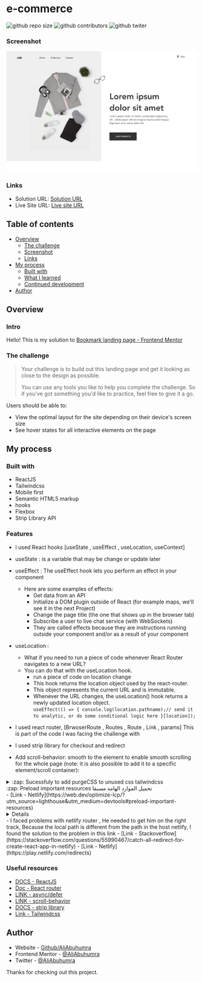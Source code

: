 # e-commerce

![github repo size](https://img.shields.io/github/repo-size/aliabuhumra/e-commerce)
![github contributors](https://img.shields.io/github/contributors/aliabuhumra/e-commerce)
![github twiter](https://img.shields.io/twitter/follow/AliAbuhumra?style=social)

### Screenshot

![Design preview for the Four card feature section coding challenge](./src/assets/img/screenshot.png)

### Links

- Solution URL: [Solution URL](https://www.frontendmentor.io/solutions/githubusersearchappsolution-ONG4D0r5o)
- Live Site URL: [Live site URL](https://aliabuhumra.github.io/GitHub-user-search-app-solution/)

## Table of contents

- [Overview](#overview)
  - [The challenge](#the-challenge)
  - [Screenshot](#screenshot)
  - [Links](#links)
- [My process](#my-process)
  - [Built with](#built-with)
  - [What I learned](#what-i-learned)
  - [Continued development](#continued-development)
- [Author](#author)

## Overview

### Intro

Hello! This is my solution to [Bookmark landing page - Frontend Mentor](https://www.frontendmentor.io/challenges/bookmark-landing-page-5d0b588a9edda32581d29158)

### The challenge

> Your challenge is to build out this landing page and get it looking as close to the design as possible.
>
> You can use any tools you like to help you complete the challenge. So if you've got something you'd like to practice, feel free to give it a go.

Users should be able to:

- View the optimal layout for the site depending on their device's screen size
- See hover states for all interactive elements on the page

## My process

### Built with

- ReactJS
- Tailwindcss
- Mobile first
- Semantic HTML5 markup
- hooks
- Flexbox
- Strip Library API

### Features

- I used React hooks [useState , useEffect , useLocation, useContext]
- useState : is a variable that may be change or update later
- useEffect : The useEffect hook lets you perform an effect in your component
  - Here are some examples of effects:
    - Get data from an API
    - Initialize a DOM plugin outside of React (for example maps, we'll see it in the next Project)
    - Change the page title (the one that shows up in the browser tab)
    - Subscribe a user to live chat service (with WebSockets)
    - They are called effects because they are instructions running outside your component and/or as a result of your component
- useLocation :

  - What if you need to run a piece of code whenever React Router navigates to a new URL?
  - You can do that with the useLocation hook.
    - run a piece of code on location change
    - This hook returns the location object used by the react-router.
    - This object represents the current URL and is immutable.
    - Whenever the URL changes, the useLocation() hook returns a newly updated location object.<br/>
      `useEffect(() => { console.log(location.pathname);// send it to analytic, or do some conditional logic here }[location]);`

- I used react router, [BrwoserRoute , Routes , Route , Link , params]
  This is part of the code I was facing the challenge with

- I used strip library for checkout and redirect

- Add scroll-behavior:
  smooth to the <html> element to enable smooth scrolling for the whole page (note: it is also possible to add it to a specific element/scroll container):

<details>
    <summary>:zap: Sucessfuly to add purgeCSS to unused css tailwindcss</summary>
     ```
    "postbuild": "purgecss --css build/static/css/_.css --content build/index.html build/static/js/_.js --output build/static/css",

    "sass-compile": "sass --watch src/scss/style.scss:assest/style.css",
    "post": "purgecss --css build/static/css/_.css --content build/index.html   build/static/js/_.js --output build/static/css"

    ```

</details>
<summary>:zap: Preload important resources تحميل الموارد الهامة مسبقا
</summary>
  - [Link - Netlify](https://web.dev/optimize-lcp/?utm_source=lighthouse&utm_medium=devtools#preload-important-resources)
<details>

</details>
- I faced problems with netlify router , He needed to get him on the right track, Because the local path is different from the path in the host netlify,
I found the solution to the problem in this link
  - [Link - Stackoverflow](https://stackoverflow.com/questions/55990467/catch-all-redirect-for-create-react-app-in-netlify)
  - [Link - Netlify](https://play.netlify.com/redirects)

### Useful resources

- [DOCS - ReactJS](https://reactjs.org/)
- [Doc - React router](https://reactrouter.com/docs/en/v6)
- [LINK - async/defer](https://flaviocopes.com/javascript-async-defer/#the-position-matters)
- [LINK - scroll-behavior ](https://www.w3schools.com/howto/howto_css_smooth_scroll.asp)
- [DOCS - strip library](https://stripe.com/docs)
- [Link - Tailwindcss](https://tailwindcss.com/)

## Author

- Website - [Github/AliAbuhumra](https://github.com/aliabuhumra)
- Frontend Mentor - [@AliAbuhumra](https://www.frontendmentor.io/profile/aliabuhumra)
- Twitter - [@AliAbuhumra](https://twitter.com/aliabuhumra)

Thanks for checking out this project.
